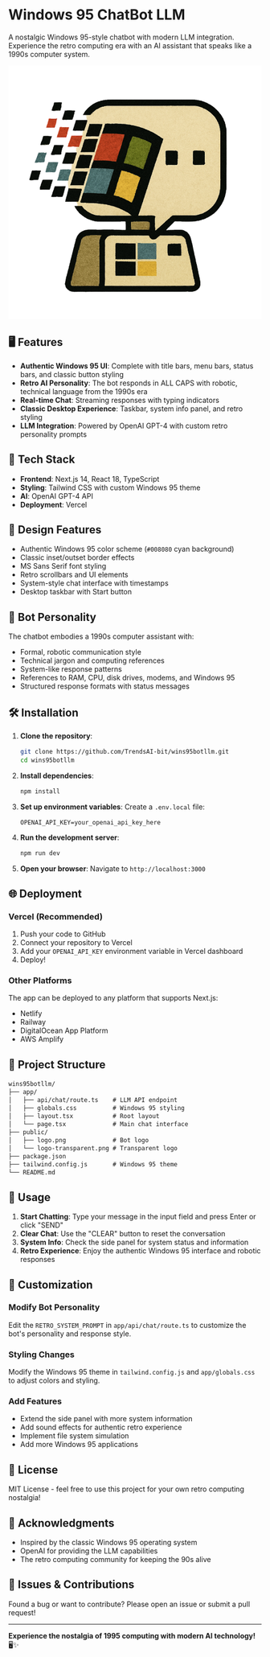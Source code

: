 # Windows 95 ChatBot LLM

A nostalgic Windows 95-style chatbot with modern LLM integration. Experience the retro computing era with an AI assistant that speaks like a 1990s computer system.

![Windows 95 ChatBot](public/logo.png)

## 🖥️ Features

- **Authentic Windows 95 UI**: Complete with title bars, menu bars, status bars, and classic button styling
- **Retro AI Personality**: The bot responds in ALL CAPS with robotic, technical language from the 1990s era
- **Real-time Chat**: Streaming responses with typing indicators
- **Classic Desktop Experience**: Taskbar, system info panel, and retro styling
- **LLM Integration**: Powered by OpenAI GPT-4 with custom retro personality prompts

## 🚀 Tech Stack

- **Frontend**: Next.js 14, React 18, TypeScript
- **Styling**: Tailwind CSS with custom Windows 95 theme
- **AI**: OpenAI GPT-4 API
- **Deployment**: Vercel

## 🎨 Design Features

- Authentic Windows 95 color scheme (`#008080` cyan background)
- Classic inset/outset border effects
- MS Sans Serif font styling
- Retro scrollbars and UI elements
- System-style chat interface with timestamps
- Desktop taskbar with Start button

## 🤖 Bot Personality

The chatbot embodies a 1990s computer assistant with:
- Formal, robotic communication style
- Technical jargon and computing references
- System-like response patterns
- References to RAM, CPU, disk drives, modems, and Windows 95
- Structured response formats with status messages

## 🛠️ Installation

1. **Clone the repository**:
   ```bash
   git clone https://github.com/TrendsAI-bit/wins95botllm.git
   cd wins95botllm
   ```

2. **Install dependencies**:
   ```bash
   npm install
   ```

3. **Set up environment variables**:
   Create a `.env.local` file:
   ```env
   OPENAI_API_KEY=your_openai_api_key_here
   ```

4. **Run the development server**:
   ```bash
   npm run dev
   ```

5. **Open your browser**:
   Navigate to `http://localhost:3000`

## 🌐 Deployment

### Vercel (Recommended)

1. Push your code to GitHub
2. Connect your repository to Vercel
3. Add your `OPENAI_API_KEY` environment variable in Vercel dashboard
4. Deploy!

### Other Platforms

The app can be deployed to any platform that supports Next.js:
- Netlify
- Railway
- DigitalOcean App Platform
- AWS Amplify

## 📁 Project Structure

```
wins95botllm/
├── app/
│   ├── api/chat/route.ts    # LLM API endpoint
│   ├── globals.css          # Windows 95 styling
│   ├── layout.tsx           # Root layout
│   └── page.tsx             # Main chat interface
├── public/
│   ├── logo.png             # Bot logo
│   └── logo-transparent.png # Transparent logo
├── package.json
├── tailwind.config.js       # Windows 95 theme
└── README.md
```

## 🎯 Usage

1. **Start Chatting**: Type your message in the input field and press Enter or click "SEND"
2. **Clear Chat**: Use the "CLEAR" button to reset the conversation
3. **System Info**: Check the side panel for system status and information
4. **Retro Experience**: Enjoy the authentic Windows 95 interface and robotic responses

## 🔧 Customization

### Modify Bot Personality
Edit the `RETRO_SYSTEM_PROMPT` in `app/api/chat/route.ts` to customize the bot's personality and response style.

### Styling Changes
Modify the Windows 95 theme in `tailwind.config.js` and `app/globals.css` to adjust colors and styling.

### Add Features
- Extend the side panel with more system information
- Add sound effects for authentic retro experience
- Implement file system simulation
- Add more Windows 95 applications

## 📝 License

MIT License - feel free to use this project for your own retro computing nostalgia!

## 🙏 Acknowledgments

- Inspired by the classic Windows 95 operating system
- OpenAI for providing the LLM capabilities
- The retro computing community for keeping the 90s alive

## 🐛 Issues & Contributions

Found a bug or want to contribute? Please open an issue or submit a pull request!

---

**Experience the nostalgia of 1995 computing with modern AI technology!** 🖥️✨